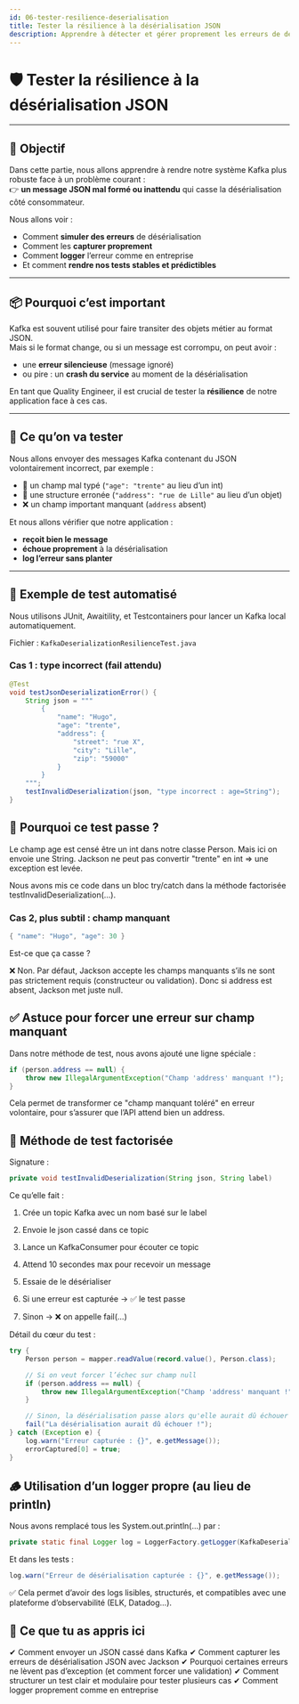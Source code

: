 ```yaml
---
id: 06-tester-resilience-deserialisation
title: Tester la résilience à la désérialisation JSON
description: Apprendre à détecter et gérer proprement les erreurs de désérialisation dans Kafka, avec un focus pédagogique pour les débutants.
---
```


# 🛡️ Tester la résilience à la désérialisation JSON

---

## 🎯 Objectif

Dans cette partie, nous allons apprendre à rendre notre système Kafka plus robuste face à un problème courant :  
👉 **un message JSON mal formé ou inattendu** qui casse la désérialisation côté consommateur.

Nous allons voir :
- Comment **simuler des erreurs** de désérialisation
- Comment les **capturer proprement**
- Comment **logger** l’erreur comme en entreprise
- Et comment **rendre nos tests stables et prédictibles**

---

## 📦 Pourquoi c’est important

Kafka est souvent utilisé pour faire transiter des objets métier au format JSON.  
Mais si le format change, ou si un message est corrompu, on peut avoir :

- une **erreur silencieuse** (message ignoré)
- ou pire : un **crash du service** au moment de la désérialisation

En tant que Quality Engineer, il est crucial de tester la **résilience** de notre application face à ces cas.

---

## 🔨 Ce qu’on va tester

Nous allons envoyer des messages Kafka contenant du JSON volontairement incorrect, par exemple :

- 🔁 un champ mal typé (`"age": "trente"` au lieu d’un int)
- 🧩 une structure erronée (`"address": "rue de Lille"` au lieu d’un objet)
- ❌ un champ important manquant (`address` absent)

Et nous allons vérifier que notre application :
- **reçoit bien le message**
- **échoue proprement** à la désérialisation
- **log l’erreur sans planter**

---

## 🧪 Exemple de test automatisé

Nous utilisons JUnit, Awaitility, et Testcontainers pour lancer un Kafka local automatiquement.

Fichier : `KafkaDeserializationResilienceTest.java`

### Cas 1 : type incorrect (fail attendu)

```java
@Test
void testJsonDeserializationError() {
    String json = """
        {
            "name": "Hugo",
            "age": "trente",
            "address": {
                "street": "rue X",
                "city": "Lille",
                "zip": "59000"
            }
        }
    """;
    testInvalidDeserialization(json, "type incorrect : age=String");
}
```

## 🧠 Pourquoi ce test passe ?

Le champ age est censé être un int dans notre classe Person.
Mais ici on envoie une String.
Jackson ne peut pas convertir "trente" en int ⇒ une exception est levée.

Nous avons mis ce code dans un bloc try/catch dans la méthode factorisée testInvalidDeserialization(...).


### Cas 2, plus subtil : champ manquant


```java
{ "name": "Hugo", "age": 30 }
```
Est-ce que ça casse ?

❌ Non. Par défaut, Jackson accepte les champs manquants s’ils ne sont pas strictement requis (constructeur ou validation).
Donc si address est absent, Jackson met juste null.


## ✅ Astuce pour forcer une erreur sur champ manquant
Dans notre méthode de test, nous avons ajouté une ligne spéciale :

```java
if (person.address == null) {
    throw new IllegalArgumentException("Champ 'address' manquant !");
}
```

Cela permet de transformer ce "champ manquant toléré" en erreur volontaire, pour s’assurer que l’API attend bien un address.


## 📄 Méthode de test factorisée

Signature :

```java
private void testInvalidDeserialization(String json, String label)
```

Ce qu’elle fait :

1. Crée un topic Kafka avec un nom basé sur le label

2. Envoie le json cassé dans ce topic

3. Lance un KafkaConsumer pour écouter ce topic

4. Attend 10 secondes max pour recevoir un message

5. Essaie de le désérialiser

6. Si une erreur est capturée → ✅ le test passe

7. Sinon → ❌ on appelle fail(...)

Détail du cœur du test :

```java
try {
    Person person = mapper.readValue(record.value(), Person.class);

    // Si on veut forcer l’échec sur champ null
    if (person.address == null) {
        throw new IllegalArgumentException("Champ 'address' manquant !");
    }

    // Sinon, la désérialisation passe alors qu'elle aurait dû échouer
    fail("La désérialisation aurait dû échouer !");
} catch (Exception e) {
    log.warn("Erreur capturée : {}", e.getMessage());
    errorCaptured[0] = true;
}
```

## 🪵 Utilisation d’un logger propre (au lieu de println)

Nous avons remplacé tous les System.out.println(...) par :

```java
private static final Logger log = LoggerFactory.getLogger(KafkaDeserializationResilienceTest.class);
```

Et dans les tests :

```java
log.warn("Erreur de désérialisation capturée : {}", e.getMessage());
```

✅ Cela permet d’avoir des logs lisibles, structurés, et compatibles avec une plateforme d’observabilité (ELK, Datadog…).



## 📌 Ce que tu as appris ici
✔ Comment envoyer un JSON cassé dans Kafka
✔ Comment capturer les erreurs de désérialisation JSON avec Jackson
✔ Pourquoi certaines erreurs ne lèvent pas d’exception (et comment forcer une validation)
✔ Comment structurer un test clair et modulaire pour tester plusieurs cas
✔ Comment logger proprement comme en entreprise

